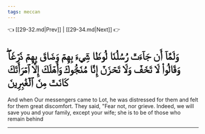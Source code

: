 ```yaml
---
tags: meccan
---
```


👈 [[29-32.md|Prev]] | [[29-34.md|Next]] 👉

# وَلَمَّآ أَن جَآءَتۡ رُسُلُنَا لُوطٗا سِيٓءَ بِهِمۡ وَضَاقَ بِهِمۡ ذَرۡعٗاۖ وَقَالُواْ لَا تَخَفۡ وَلَا تَحۡزَنۡ إِنَّا مُنَجُّوكَ وَأَهۡلَكَ إِلَّا ٱمۡرَأَتَكَ كَانَتۡ مِنَ ٱلۡغَٰبِرِينَ

And when Our messengers came to Lot, he was distressed for them and felt for them great discomfort. They said, "Fear not, nor grieve. Indeed, we will save you and your family, except your wife; she is to be of those who remain behind

---

